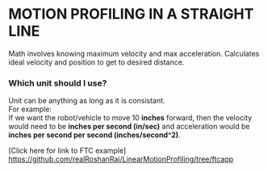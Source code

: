 # MOTION PROFILING IN A STRAIGHT LINE

Math involves knowing maximum velocity and max acceleration.
Calculates ideal velocity and position to get to desired distance. 

### Which unit should I use?
Unit can be anything as long as it is consistant. <br> 
For example: <br>
If we want the robot/vehicle to move 10 **inches** forward, then the velocity would need to be **inches per second (in/sec)**
and acceleration would be **inches per second per second (inches/second^2)**.


[Click here for link to FTC example] https://github.com/realRoshanRaj/LinearMotionProfiling/tree/ftcapp
